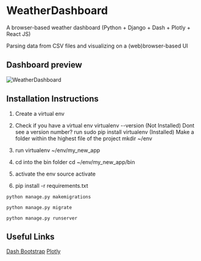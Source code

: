 # WeatherDashboard
A browser-based weather dashboard (Python + Django + Dash + Plotly + React JS)

Parsing data from CSV files and visualizing on a (web)browser-based UI 

## Dashboard preview

![WeatherDashboard](https://user-images.githubusercontent.com/20065946/119750469-4e696f00-be91-11eb-95e2-fd438d6578f8.JPG)


## Installation Instructions

1. Create a virtual env

2. Check if you have a virtual env virtualenv --version
(Not Installed) Dont see a version number? run sudo pip install virtualenv
(Installed) Make a folder within the highest file of the project mkdir ~/env
3. run virtualenv ~/env/my_new_app
4. cd into the bin folder cd ~/env/my_new_app/bin
5. activate the env source activate
6. pip install -r requirements.txt


`python manage.py makemigrations`

`python manage.py migrate`

`python manage.py runserver`


## Useful Links
[Dash Bootstrap](https://dash-bootstrap-components.opensource.faculty.ai/)
[Plotly](https://plotly.com/python/)
